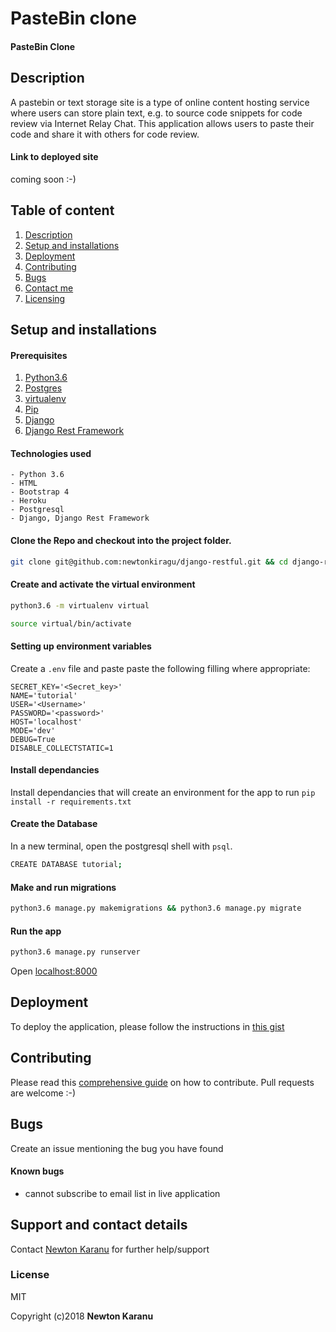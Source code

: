 # PasteBin clone
#### PasteBin Clone

## Description
A pastebin or text storage site is a type of online content hosting service where users can store plain text, e.g. to source code snippets for code review via Internet Relay Chat. This application allows users to paste their code and share it with others for code review.

#### Link to deployed site
coming soon :-)

## Table of content
1. [Description](#description)
2. [Setup and installations](#setup-and-installations)
3. [Deployment](#deployment)
4. [Contributing](#contributing)
5. [Bugs](#bugs)
6. [Contact me](#support-and-contact-details)
7. [Licensing](#license)


## Setup and installations

#### Prerequisites
1. [Python3.6](https://www.python.org/downloads/)
2. [Postgres](https://www.postgresql.org/download/)
3. [virtualenv](https://virtualenv.pypa.io/en/stable/installation/)
4. [Pip](https://pip.pypa.io/en/stable/installing/)
5. [Django](https://www.djangoproject.com/download/)
5. [Django Rest Framework](http://www.django-rest-framework.org/#installation)

#### Technologies used
    - Python 3.6
    - HTML
    - Bootstrap 4
    - Heroku
    - Postgresql
    - Django, Django Rest Framework

#### Clone the Repo and checkout into the project folder.
```bash
git clone git@github.com:newtonkiragu/django-restful.git && cd django-restful
```

#### Create and activate the virtual environment
```bash
python3.6 -m virtualenv virtual
```

```bash
source virtual/bin/activate
```

#### Setting up environment variables
Create a `.env` file and paste paste the following filling where appropriate:
```
SECRET_KEY='<Secret_key>'
NAME='tutorial'
USER='<Username>'
PASSWORD='<password>'
HOST='localhost'
MODE='dev'
DEBUG=True
DISABLE_COLLECTSTATIC=1
```

#### Install dependancies
Install dependancies that will create an environment for the app to run
`pip install -r requirements.txt`

#### Create the Database
In a new terminal, open the postgresql shell with `psql`.
```bash
CREATE DATABASE tutorial;
```

#### Make and run migrations
```bash
python3.6 manage.py makemigrations && python3.6 manage.py migrate
```

#### Run the app
```bash
python3.6 manage.py runserver
```
Open [localhost:8000](http://127.0.0.1:8000/)

## Deployment
To deploy the application, please follow the instructions in [this gist](https://gist.github.com/newtonkiragu/42f2500e56d9c2375a087233587eddd0)

## Contributing
Please read this [comprehensive guide](https://opensource.guide/how-to-contribute/) on how to contribute. Pull requests are welcome :-)

## Bugs
Create an issue mentioning the bug you have found

#### Known bugs
 - cannot subscribe to email list in live application



## Support and contact details
Contact [Newton Karanu](karanunewton4@gmail.com) for further help/support

### License
MIT

Copyright (c)2018 **Newton Karanu**
